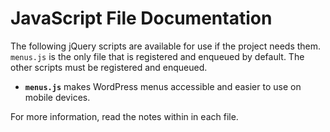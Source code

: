 # JavaScript File Documentation

The following jQuery scripts are available for use if the project needs them. `menus.js` is the only file that is registered and enqueued by default. The other scripts must be registered and enqueued. 

* **`menus.js`** makes WordPress menus accessible and easier to use on mobile devices. 

For more information, read the notes within in each file.